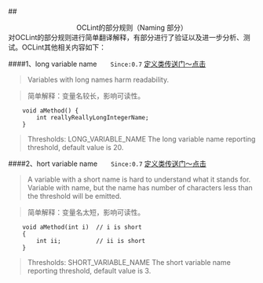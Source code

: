 ##<center>OCLint的部分规则（Naming 部分）</center>
对OCLint的部分规则进行简单翻译解释，有部分进行了验证以及进一步分析、测试。OCLint其他相关内容如下：


####1、long variable name
&#160; &#160; &#160;  `Since:0.7` [定义类传送门～点击](https://github.com/oclint/oclint/blob/master/oclint-rules/rules/naming/LongVariableNameRule.cpp)
> Variables with long names harm readability.

>简单解释：变量名较长，影响可读性。

```
	void aMethod() {
	    int reallyReallyLongIntegerName;
	}
```

> Thresholds:
LONG_VARIABLE_NAME The long variable name reporting threshold, default value is 20.

####2、hort variable name
&#160; &#160; &#160;  `Since:0.7` [定义类传送门～点击](https://github.com/oclint/oclint/blob/master/oclint-rules/rules/naming/ShortVariableNameRule.cpp)
> A variable with a short name is hard to understand what it stands for. Variable with name, but the name has number of characters less than the threshold will be emitted.

>简单解释：变量名太短，影响可读性。

```
	void aMethod(int i)  // i is short
	{
	    int ii;          // ii is short
	}
```

> Thresholds:
SHORT_VARIABLE_NAME The short variable name reporting threshold, default value is 3.